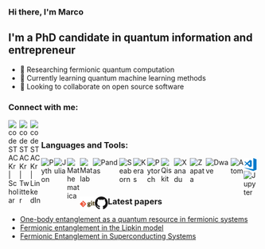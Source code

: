 ### Hi there, I'm Marco 

<!--
**Marco-Di-Tullio/Marco-Di-Tullio** is a ✨ _special_ ✨ repository because its `README.md` (this file) appears on your GitHub profile.
-->

## I'm a PhD candidate in quantum information and entrepreneur 

- 🔭 Researching fermionic quantum computation
- 🌱 Currently learning quantum machine learning methods
- 👯 Looking to collaborate on open source software
<!--
-  :smiley: Love climbing  :mount_fuji: and playing the guitar  :guitar:
-->

### Connect with me:

[<img align="left" alt="codeSTACKr | Scholar" width="22px" src="https://img.favpng.com/7/20/20/google-scholar-education-research-doctor-of-philosophy-png-favpng-dUV9iN3f1E6m53A7thY113J3Y.jpg" />](https://scholar.google.com/citations?user=8fFmpbwAAAAJ&hl=en)
[<img align="left" alt="codeSTACKr | Twitter" width="22px" src="https://cdn.jsdelivr.net/npm/simple-icons@v3/icons/twitter.svg" />](https://twitter.com/MarcoDiTullio21)
[<img align="left" alt="codeSTACKr | LinkedIn" width="22px" src="https://cdn.jsdelivr.net/npm/simple-icons@v3/icons/linkedin.svg" />](https://www.linkedin.com/in/marco-di-tullio-53760b45/)

<br />

### Languages and Tools:


<img align="left" alt="Python" width="26px" src="https://upload.wikimedia.org/wikipedia/commons/thumb/c/c3/Python-logo-notext.svg/600px-Python-logo-notext.svg.png" />
<img align="left" alt="Julia" width="26px" src="https://avatars1.githubusercontent.com/u/743164?s=280&v=4" />
<img align="left" alt="Mathematica" width="26px" src="https://lh3.googleusercontent.com/proxy/ocb_EETPLVbyQ_LBzL5pSX9I1Uli_0fTLH0y5l-zBmSCVcB89tFwnb1-MNEHy6UnQ87EhWKBuySL8mke1x6msg0bbI0fabarjj_qGCN8ijHTrOsFdA-D" />
<img align="left" alt="Matlab" width="26px" src="https://upload.wikimedia.org/wikipedia/commons/2/21/Matlab_Logo.png" />
<img align="left" alt="Pandas" width="53px" src="https://upload.wikimedia.org/wikipedia/commons/thumb/e/ed/Pandas_logo.svg/120px-Pandas_logo.svg.png" />
<img align="left" alt="Seaborn" width="28px" src="https://prnewswire2-a.akamaihd.net/p/1893751/sp/189375100/thumbnail/entry_id/1_ux5ew23z/def_height/200/def_width/200/version/100031/type/1" />
<img align="left" alt="Keras" width="28px" src="https://upload.wikimedia.org/wikipedia/commons/thumb/a/ae/Keras_logo.svg/1200px-Keras_logo.svg.png" />
<img align="left" alt="Pytorch" width="28px" src="https://www.pngitem.com/pimgs/m/31-310639_pytorch-logo-png-transparent-png.png" />
<img align="left" alt="Qiskit" width="26px" src="https://upload.wikimedia.org/wikipedia/commons/thumb/5/51/Qiskit-Logo.svg/1024px-Qiskit-Logo.svg.png" />
<img align="left" alt="Xanadu" width="32px" src="https://pbs.twimg.com/profile_images/1180820379553546240/g90pOlP__400x400.jpg" />
<img align="left" alt="Zapata" width="32px" src="https://avatars1.githubusercontent.com/u/37746356?s=280&v=4" />
<img align="left" alt="Dwave" width="50px" src="https://upload.wikimedia.org/wikipedia/commons/4/4f/Logo_dwave.png" />
<img align="left" alt="Atom" width="26px" src="https://encrypted-tbn0.gstatic.com/images?q=tbn%3AANd9GcSiWysKlz8wkmOvcLZmdxiojcH3Bh4XcRnY7g&usqp=CAU" />
<img align="left" alt="Visual Studio Code" width="26px" src="https://raw.githubusercontent.com/github/explore/80688e429a7d4ef2fca1e82350fe8e3517d3494d/topics/visual-studio-code/visual-studio-code.png" />
<img align="left" alt="Jupyter" width="26px" src="https://encrypted-tbn0.gstatic.com/images?q=tbn%3AANd9GcT7OuH7dMFeUfLaVZvz0UFK8bef6QGGLw8WMQ&usqp=CAU" />
<img align="left" alt="Git" width="30px" src="https://raw.githubusercontent.com/github/explore/80688e429a7d4ef2fca1e82350fe8e3517d3494d/topics/git/git.png" />
<img align="left" alt="GitHub" width="26px" src="https://raw.githubusercontent.com/github/explore/78df643247d429f6cc873026c0622819ad797942/topics/github/github.png" />


<br />

### Latest papers
- [One-body entanglement as a quantum resource in fermionic systems](https://arxiv.org/abs/2001.03570)
- [Fermionic entanglement in the Lipkin model](https://journals.aps.org/pra/abstract/10.1103/PhysRevA.100.062104)
- [Fermionic Entanglement in Superconducting Systems](https://journals.aps.org/pra/abstract/10.1103/PhysRevA.97.062109)
